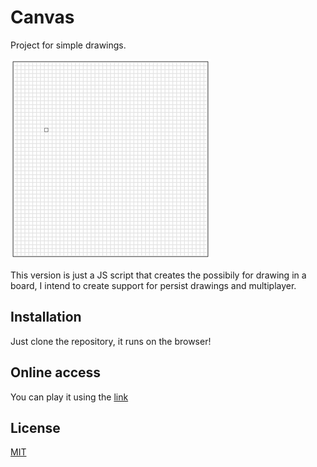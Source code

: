 # Canvas
Project for simple drawings.  

![Game demo](https://raw.githubusercontent.com/iammateus/Canvas/assets/demo.gif)  

This version is just a JS script that creates the possibily for drawing in a board, I intend to create support for persist drawings and multiplayer.

## Installation

Just clone the repository, it runs on the browser!

## Online access

You can play it using the [link](https://iammateus.github.io/Canvas/)

## License
[MIT](https://github.com/iammateus/Canvas/blob/master/LICENSE)
